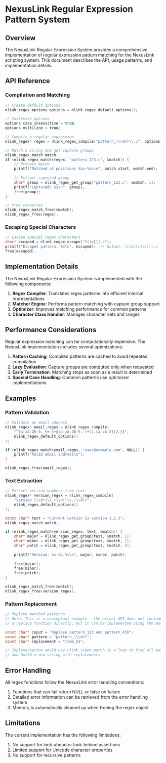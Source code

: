 # NexusLink Regular Expression Pattern System

## Overview

The NexusLink Regular Expression System provides a comprehensive implementation of regular expression pattern matching for the NexusLink scripting system. This document describes the API, usage patterns, and implementation details.

## API Reference

### Compilation and Matching

```c
// Create default options
nlink_regex_options options = nlink_regex_default_options();

// Customize options
options.case_insensitive = true;
options.multiline = true;

// Compile a regular expression
nlink_regex* regex = nlink_regex_compile("pattern_(\\d+)\\.c", options);

// Match a string and get capture groups
nlink_regex_match match;
if (nlink_regex_match(regex, "pattern_123.c", &match)) {
    // Process match
    printf("Matched at positions %zu-%zu\n", match.start, match.end);
    
    // Extract captured group
    char* group = nlink_regex_get_group("pattern_123.c", &match, 1);
    printf("Captured: %s\n", group);
    free(group);
}

// Free resources
nlink_regex_match_free(&match);
nlink_regex_free(regex);
```

### Escaping Special Characters

```c
// Escape special regex characters
char* escaped = nlink_regex_escape("file[1].c");
printf("Escaped pattern: %s\n", escaped);  // Output: file\\[1\\]\\.c
free(escaped);
```

## Implementation Details

The NexusLink Regular Expression System is implemented with the following components:

1. **Regex Compiler**: Translates regex patterns into efficient internal representations
2. **Matcher Engine**: Performs pattern matching with capture group support
3. **Optimizer**: Improves matching performance for common patterns
4. **Character Class Handler**: Manages character sets and ranges

## Performance Considerations

Regular expression matching can be computationally expensive. The NexusLink implementation includes several optimizations:

1. **Pattern Caching**: Compiled patterns are cached to avoid repeated compilation
2. **Lazy Evaluation**: Capture groups are computed only when requested
3. **Early Termination**: Matching stops as soon as a result is determined
4. **Special Case Handling**: Common patterns use optimized implementations

## Examples

### Pattern Validation

```c
// Validate an email address
nlink_regex* email_regex = nlink_regex_compile(
    "^[a-zA-Z0-9._%+-]+@[a-zA-Z0-9.-]+\\.[a-zA-Z]{2,}$",
    nlink_regex_default_options()
);

if (nlink_regex_match(email_regex, "user@example.com", NULL)) {
    printf("Valid email address\n");
}

nlink_regex_free(email_regex);
```

### Text Extraction

```c
// Extract version numbers from text
nlink_regex* version_regex = nlink_regex_compile(
    "version (\\d+)\\.(\\d+)\\.(\\d+)",
    nlink_regex_default_options()
);

const char* text = "Current version is version 1.2.3";
nlink_regex_match match;

if (nlink_regex_match(version_regex, text, &match)) {
    char* major = nlink_regex_get_group(text, &match, 1);
    char* minor = nlink_regex_get_group(text, &match, 2);
    char* patch = nlink_regex_get_group(text, &match, 3);
    
    printf("Version: %s.%s.%s\n", major, minor, patch);
    
    free(major);
    free(minor);
    free(patch);
}

nlink_regex_match_free(&match);
nlink_regex_free(version_regex);
```

### Pattern Replacement

```c
// Replace matched patterns
// Note: This is a conceptual example - the actual API does not include
// a replace function directly, but it can be implemented using the match API

const char* input = "Replace pattern_123 and pattern_456";
const char* pattern = "pattern_(\\d+)";
const char* replacement = "item_$1";

// Implementation would use nlink_regex_match in a loop to find all matches
// and build a new string with replacements
```

## Error Handling

All regex functions follow the NexusLink error handling conventions:

1. Functions that can fail return NULL or false on failure
2. Detailed error information can be retrieved from the error handling system
3. Memory is automatically cleaned up when freeing the regex object

## Limitations

The current implementation has the following limitations:

1. No support for look-ahead or look-behind assertions
2. Limited support for Unicode character properties
3. No support for recursive patterns
